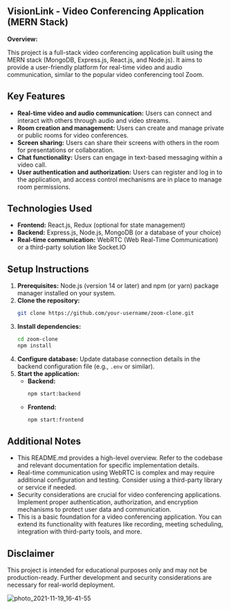 ## VisionLink - Video Conferencing Application (MERN Stack)

**Overview:**

This project is a full-stack video conferencing application built using the MERN stack (MongoDB, Express.js, React.js, and Node.js). It aims to provide a user-friendly platform for real-time video and audio communication, similar to the popular video conferencing tool Zoom.

## Key Features

- **Real-time video and audio communication:** Users can connect and interact with others through audio and video streams.
- **Room creation and management:** Users can create and manage private or public rooms for video conferences.
- **Screen sharing:** Users can share their screens with others in the room for presentations or collaboration.
- **Chat functionality:** Users can engage in text-based messaging within a video call.
- **User authentication and authorization:** Users can register and log in to the application, and access control mechanisms are in place to manage room permissions.

## Technologies Used

- **Frontend:** React.js, Redux (optional for state management)
- **Backend:** Express.js, Node.js, MongoDB (or a database of your choice)
- **Real-time communication:** WebRTC (Web Real-Time Communication) or a third-party solution like Socket.IO

## Setup Instructions

1. **Prerequisites:** Node.js (version 14 or later) and npm (or yarn) package manager installed on your system.
2. **Clone the repository:**
   ```bash
   git clone https://github.com/your-username/zoom-clone.git
   ```
3. **Install dependencies:**
   ```bash
   cd zoom-clone
   npm install
   ```
4. **Configure database:** Update database connection details in the backend configuration file (e.g., `.env` or similar).
5. **Start the application:**
   - **Backend:**
     ```bash
     npm start:backend
     ```
   - **Frontend:**
     ```bash
     npm start:frontend
     ```

## Additional Notes

- This README.md provides a high-level overview. Refer to the codebase and relevant documentation for specific implementation details.
- Real-time communication using WebRTC is complex and may require additional configuration and testing. Consider using a third-party library or service if needed.
- Security considerations are crucial for video conferencing applications. Implement proper authentication, authorization, and encryption mechanisms to protect user data and communication.
- This is a basic foundation for a video conferencing application. You can extend its functionality with features like recording, meeting scheduling, integration with third-party tools, and more.

## Disclaimer

This project is intended for educational purposes only and may not be production-ready. Further development and security considerations are necessary for real-world deployment.

![photo_2021-11-19_16-41-55](https://user-images.githubusercontent.com/80563363/142613884-ebed6808-7cca-483f-8614-98bb22b5af79.jpg)
